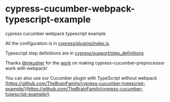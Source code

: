 # cypress-cucumber-webpack-typescript-example
cypress cucumber webpack typescript example

All the configuration is in [cypress/plugins/index.js](cypress/plugins/index.js)

Typescript step definitions are in [cypress/support/step_definitions](cypress/support/step_definitions)

Thanks [@mkusher](https://github.com/mkusher) for the [work](https://github.com/TheBrainFamily/cypress-cucumber-preprocessor/pull/115) on making cypress-cucumber-preprocessor work with webpack!

You can also use our Cucumber plugin with TypeScript without webpack [https://github.com/TheBrainFamily/cypress-cucumber-typescript-example/](https://github.com/TheBrainFamily/cypress-cucumber-typescript-example/).
